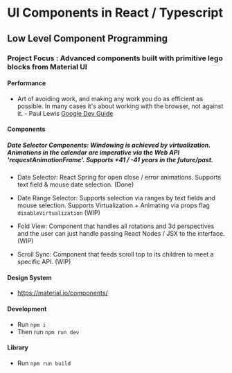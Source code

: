 # UI Components in React / Typescript

## Low Level Component Programming

### Project Focus : Advanced components built with primitive lego blocks from Material UI

#### Performance

- Art of avoiding work, and making any work you do as efficient as possible. In many cases it's about working with the browser, not against it. - Paul Lewis [Google Dev Guide](https://developers.google.com/web/fundamentals/performance/rendering/)

#### Components

##### Date Selector Components: Windowing is achieved by virtualization. Animations in the calendar are imperative via the Web API 'requestAnimationFrame'. Supports +41 / -41 years in the future/past.

- Date Selector: React Spring for open close / error animations. Supports text field & mouse date selection. (Done)

- Date Range Selector: Supports selection via ranges by text fields and mouse selection. Supports Virtualization + Animating via props flag `disableVirtualization` (WIP)

- Fold View: Component that handles all rotations and 3d perspectives and the user can just handle passing
React Nodes / JSX to the interface. (WIP)

- Scroll Sync: Component that feeds scroll top to its children to meet a specific API. (WIP)

#### Design System

- https://material.io/components/

#### Development

- Run `npm i`
- Then run `npm run dev`

#### Library

- Run `npm run build`

